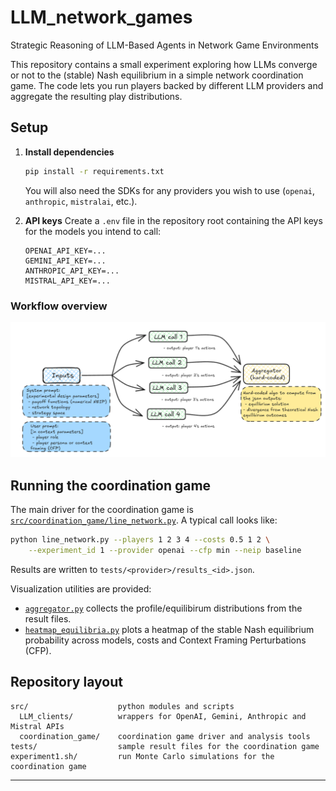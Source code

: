 # LLM_network_games

Strategic Reasoning of LLM-Based Agents in Network Game Environments

This repository contains a small experiment exploring how LLMs converge or not to the (stable) Nash equilibrium in a simple network coordination game.  The code lets you run players backed by different LLM providers and aggregate the resulting play distributions.

## Setup

1. **Install dependencies**
   ```bash
   pip install -r requirements.txt
   ```
   You will also need the SDKs for any providers you wish to use (`openai`, `anthropic`, `mistralai`, etc.).

2. **API keys**
   Create a `.env` file in the repository root containing the API keys for the models you intend to call:
   ```
   OPENAI_API_KEY=...
   GEMINI_API_KEY=...
   ANTHROPIC_API_KEY=...
   MISTRAL_API_KEY=...
   ```

### Workflow overview

![Workflow of the line network game](images\workflow_codebase.png)

## Running the coordination game

The main driver for the coordination game is [`src/coordination_game/line_network.py`](src/coordination_game/line_network.py).  A typical call looks like:

```bash
python line_network.py --players 1 2 3 4 --costs 0.5 1 2 \
    --experiment_id 1 --provider openai --cfp min --neip baseline
```

Results are written to `tests/<provider>/results_<id>.json`.

Visualization utilities are provided:

- [`aggregator.py`](src/coordination_game/aggregator.py) collects the profile/equilibirum distributions from the result files.
- [`heatmap_equilibria.py`](src/coordination_game/heatmap_equilibria.py) plots a heatmap of the stable Nash equilibrium probability across models, costs and Context Framing Perturbations (CFP).


## Repository layout

```
src/                    python modules and scripts
  LLM_clients/          wrappers for OpenAI, Gemini, Anthropic and Mistral APIs
  coordination_game/    coordination game driver and analysis tools
tests/                  sample result files for the coordination game
experiment1.sh/         run Monte Carlo simulations for the coordination game
```

---